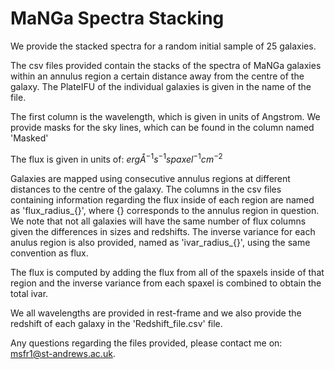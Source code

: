 # MaNGa Spectra Stacking
We provide the stacked spectra for a random initial sample of 25 galaxies.

The csv files provided contain the stacks of the spectra of MaNGa galaxies within an annulus region a certain distance away from the centre of the galaxy. The PlateIFU of the individual galaxies is given in the name of the file.

The first column is the wavelength, which is given in units of Angstrom. We provide masks for the sky lines, which can be found in the column named 'Masked'

The flux is given in units of: $ergÅ^{-1}s^{-1}spaxel^{-1}cm^{-2}$

Galaxies are mapped using consecutive annulus regions at different distances to the centre of the galaxy. The columns in the csv files containing information regarding the flux inside of each region are named as 'flux_radius_{}', where {} corresponds to the annulus region in question. We note that not all galaxies will have the same number of flux columns given the differences in sizes and redshifts. The inverse variance for each anulus region is also provided, named as 'ivar_radius_{}', using the same convention as flux. 

The flux is computed by adding the flux from all of the spaxels inside of that region and the inverse variance from each spaxel is combined to obtain the total ivar. 

We all wavelengths are provided in rest-frame and we also provide the redshift of each galaxy in the 'Redshift_file.csv' file. 

Any questions regarding the files provided, please contact me on: msfr1@st-andrews.ac.uk.
